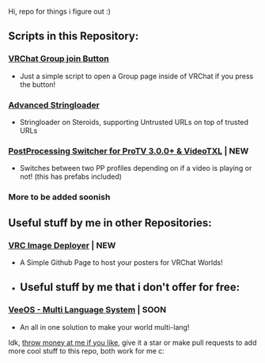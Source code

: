 Hi, repo for things i figure out :)

## Scripts in this Repository:
### [VRChat Group join Button](https://github.com/vesturo/VRC-Scripts-by-Vee/tree/main/scripts/CreatorEconomy)
- Just a simple script to open a Group page inside of VRChat if you press the button!
### [Advanced Stringloader](https://github.com/vesturo/VRC-Scripts-by-Vee/tree/main/scripts/Stringloading)
- Stringloader on Steroids, supporting Untrusted URLs on top of trusted URLs
### [PostProcessing Switcher for ProTV 3.0.0+ & VideoTXL](https://github.com/vesturo/VRC-Scripts-by-Vee/tree/main/scripts/PostProcessing%20Switch) | NEW
- Switches between two PP profiles depending on if a video is playing or not! (this has prefabs included)
### More to be added soonish

## Useful stuff by me in other Repositories:
### [VRC Image Deployer](https://github.com/vesturo/VRC-Scripts-by-Vee/tree/main/scripts/PostProcessing%20Switch) | NEW
- A Simple Github Page to host your posters for VRChat Worlds!

- ## Useful stuff by me that i don't offer for free:
### [VeeOS - Multi Language System]([https://github.com/vesturo/VRC-Scripts-by-Vee/tree/main/scripts/PostProcessing%20Switch](https://ko-fi.com/vesturo/shop)) | SOON
- An all in one solution to make your world multi-lang!

Idk, [throw money at me if you like](https://ko-fi.com/vesturo), give it a star or make pull requests to add more cool stuff to this repo, both work for me c:
